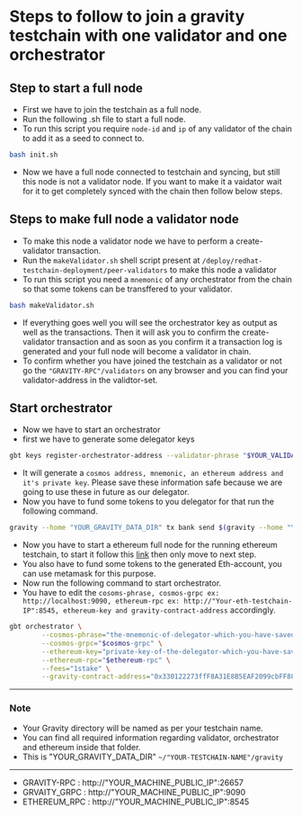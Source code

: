 # Steps to follow to join a gravity testchain with one validator and one orchestrator
## Step to start a full node
- First we have to join the testchain as a full node.
- Run the following .sh file to start a full node.
- To run this script you require ```node-id``` and ```ip``` of any validator of the chain to add it as a seed to connect to.
```bash
bash init.sh
```
- Now we have a full node connected to testchain and syncing, but still this node is not a validator node. If you want to make it a vaidator wait for it to get completely synced with the chain then follow below steps.
## Steps to make full node a validator node
- To make this node a validator node we have to perform a create-validator transaction.
- Run the ```makeValidator.sh``` shell script present at ```/deploy/redhat-testchain-deployment/peer-validators``` to make this node a validator
- To run this script you need a ```mnemonic``` of any orchestrator from the chain so that some tokens can be transffered to your validator.
```bash
bash makeValidator.sh
```
- If everything goes well you will see the orchestrator key as output as well as the transactions. Then it will ask you to confirm the create-validator transaction and as soon as you confirm it a transaction log is generated and your full node will become a validator in chain.
- To confirm whether you have joined the testchain as a validator or not go the ```"GRAVITY-RPC"/validators``` on any browser and you can find your validator-address in the validtor-set.
## Start orchestrator
- Now we have to start an orchestrator 
- first we have to generate some delegator keys
```bash
gbt keys register-orchestrator-address --validator-phrase "$YOUR_VALIDATOR_PHRASE" --fees=1footoken 
```
- It will generate a ```cosmos address, mnemonic, an ethereum address and it's private key```. Please save these information safe because we are going to use these in future as our delegator.
- Now you have to fund some tokens to you delegator for that run the following command.
```bash
gravity --home "YOUR_GRAVITY_DATA_DIR" tx bank send $(gravity --home "YOUR_GRAVITY_DATA_DIR" keys show -a orch --keyring-backend test) $YOUR_DELEGATOR_COSMOS_ADDRESS 1000000footoken --chain-id testchain --keyring-backend test -y
```
- Now you have to start a ethereum full node for the running ethereum testchain, to start it follow this [link](https://github.com/sunnyk56/market/blob/ONET-65/deploy/redhat-testchain-deployment/start-ethereum-testchain.md#steps-to-follow-to-start-a-ethereum-testchain-full-node) then only move to next step.
- You also have to fund some tokens to the generated Eth-account, you can use metamask for this purpose.
- Now run the following command to start orchestrator.
- You have to edit the ```cosoms-phrase, cosmos-grpc ex: http://localhost:9090, ethereum-rpc ex: http://"Your-eth-testchain-IP":8545, ethereum-key and gravity-contract-address``` accordingly.
```bash
gbt orchestrator \
        --cosmos-phrase="the-mnemonic-of-delegator-which-you-have-saved" \
        --cosmos-grpc="$cosmos-grpc" \
        --ethereum-key="private-key-of-the-delegator-which-you-have-saved" \
        --ethereum-rpc="$ethereum-rpc" \
        --fees="1stake" \
        --gravity-contract-address="0x330122273ffF8A31E8B5EAF2099cbFF881c9eEB7"
```
---
### Note
- Your Gravity directory will be named as per your testchain name.
- You can find  all required information regarding validator, orchestrator and ethereum inside that folder.
- This is "YOUR_GRAVITY_DATA_DIR" ```~/"YOUR-TESTCHAIN-NAME"/gravity```
---
- GRAVITY-RPC : http://"YOUR_MACHINE_PUBLIC_IP":26657
- GRVAITY_GRPC : http://"YOUR_MACHINE_PUBLIC_IP":9090
- ETHEREUM_RPC : http://"YOUR_MACHINE_PUBLIC_IP":8545
